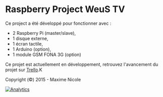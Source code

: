 # Raspberry Project WeuS TV

Ce project a été développé pour fonctionner avec :
* 2 Raspberry Pi (master/slave),
* 1 disque externe,
* 1 écran tactile,
* 1 Arduino (option),
* 1 module GSM FONA 3G (option)

Ce projet est actuellement en développement, retrouvez l'avancement du projet sur [Trello](https://trello.com/b/7s1ElhSf).K


Copyright (©) 2015 - Maxime Nicole

[![Analytics](https://ga-beacon.appspot.com/UA-69159688-1/weus-tv-master/readme)](https://github.com/igrigorik/ga-beacon)
